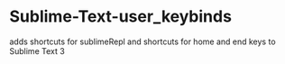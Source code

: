 # Sublime-Text-user_keybinds
adds shortcuts for sublimeRepl and shortcuts for home and end keys to Sublime Text 3
